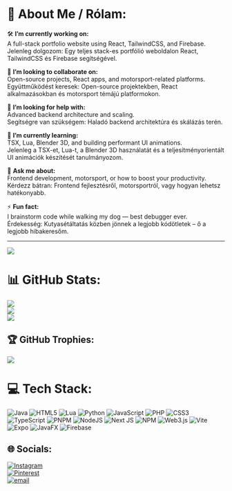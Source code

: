 # 💫 About Me / Rólam:
🛠 **I’m currently working on:**  
A full-stack portfolio website using React, TailwindCSS, and Firebase.  
Jelenleg dolgozom: Egy teljes stack-es portfólió weboldalon React, TailwindCSS és Firebase segítségével.  

🤝 **I’m looking to collaborate on:**  
Open-source projects, React apps, and motorsport-related platforms.  
Együttműködést keresek: Open-source projektekben, React alkalmazásokban és motorsport témájú platformokon.  

🧠 **I’m looking for help with:**  
Advanced backend architecture and scaling.  
Segítségre van szükségem: Haladó backend architektúra és skálázás terén.  

🌱 **I’m currently learning:**  
TSX, Lua, Blender 3D, and building performant UI animations.  
Jelenleg a TSX-et, Lua-t, a Blender 3D használatát és a teljesítményorientált UI animációk készítését tanulmányozom.  

💬 **Ask me about:**  
Frontend development, motorsport, or how to boost your productivity.  
Kérdezz bátran: Frontend fejlesztésről, motorsportról, vagy hogyan lehetsz hatékonyabb.  

⚡ **Fun fact:**  
I brainstorm code while walking my dog — best debugger ever.  
Érdekesség: Kutyasétáltatás közben jönnek a legjobb kódötletek – ő a legjobb hibakeresőm.  

---

![](https://quotes-github-readme.vercel.app/api?type=horizontal&theme=radical)

# 📊 GitHub Stats:
![](https://github-readme-stats.vercel.app/api?username=wolfkinghun&theme=radical&hide_border=false&include_all_commits=true&count_private=true)<br/>
![](https://nirzak-streak-stats.vercel.app/?user=wolfkinghun&theme=radical&hide_border=false)<br/>
![](https://github-readme-stats.vercel.app/api/top-langs/?username=wolfkinghun&theme=radical&hide_border=false&include_all_commits=true&count_private=true&layout=compact)

## 🏆 GitHub Trophies:
![](https://github-profile-trophy.vercel.app/?username=wolfkinghun&theme=radical&no-frame=false&no-bg=false&margin-w=4)

# 💻 Tech Stack:
![Java](https://img.shields.io/badge/java-%23ED8B00.svg?style=for-the-badge&logo=openjdk&logoColor=white) ![HTML5](https://img.shields.io/badge/html5-%23E34F26.svg?style=for-the-badge&logo=html5&logoColor=white) ![Lua](https://img.shields.io/badge/lua-%232C2D72.svg?style=for-the-badge&logo=lua&logoColor=white) ![Python](https://img.shields.io/badge/python-3670A0?style=for-the-badge&logo=python&logoColor=ffdd54) ![JavaScript](https://img.shields.io/badge/javascript-%23323330.svg?style=for-the-badge&logo=javascript&logoColor=%23F7DF1E) ![PHP](https://img.shields.io/badge/php-%23777BB4.svg?style=for-the-badge&logo=php&logoColor=white) ![CSS3](https://img.shields.io/badge/css3-%231572B6.svg?style=for-the-badge&logo=css3&logoColor=white) ![TypeScript](https://img.shields.io/badge/typescript-%23007ACC.svg?style=for-the-badge&logo=typescript&logoColor=white) ![PNPM](https://img.shields.io/badge/pnpm-%234a4a4a.svg?style=for-the-badge&logo=pnpm&logoColor=f69220) ![NodeJS](https://img.shields.io/badge/node.js-6DA55F?style=for-the-badge&logo=node.js&logoColor=white) ![Next JS](https://img.shields.io/badge/Next-black?style=for-the-badge&logo=next.js&logoColor=white) ![NPM](https://img.shields.io/badge/NPM-%23CB3837.svg?style=for-the-badge&logo=npm&logoColor=white) ![Web3.js](https://img.shields.io/badge/web3.js-F16822?style=for-the-badge&logo=web3.js&logoColor=white) ![Vite](https://img.shields.io/badge/vite-%23646CFF.svg?style=for-the-badge&logo=vite&logoColor=white) ![Expo](https://img.shields.io/badge/expo-1C1E24?style=for-the-badge&logo=expo&logoColor=#D04A37) ![JavaFX](https://img.shields.io/badge/javafx-%23FF0000.svg?style=for-the-badge&logo=javafx&logoColor=white) ![Firebase](https://img.shields.io/badge/firebase-a08021?style=for-the-badge&logo=firebase&logoColor=ffcd34)


## 🌐 Socials:
[![Instagram](https://img.shields.io/badge/Instagram-%23E4405F.svg?logo=Instagram&logoColor=white)](https://instagram.com/istvan_kaszas_05)  
[![Pinterest](https://img.shields.io/badge/Pinterest-%23E60023.svg?logo=Pinterest&logoColor=white)](https://pinterest.com/kaszasistvanbusines)  
[![email](https://img.shields.io/badge/Email-D14836?logo=gmail&logoColor=white)](mailto:kaszasistvanbusines@gmail.com)
